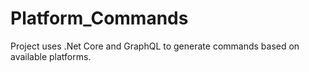 # Platform_Commands
Project uses .Net Core and GraphQL to generate commands based on available platforms.
